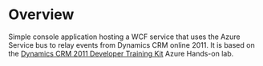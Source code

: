 Overview
=========     
Simple console application hosting a WCF service that uses the Azure Service bus to relay events from Dynamics CRM online 2011. It is based on the [Dynamics CRM 2011 Developer Training Kit](http://www.microsoft.com/download/en/details.aspx?id=23416) Azure Hands-on lab. 